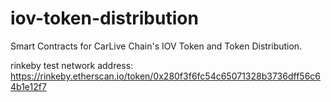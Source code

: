 # iov-token-distribution

Smart Contracts for CarLive Chain's IOV Token and Token Distribution.

rinkeby test network address: https://rinkeby.etherscan.io/token/0x280f3f6fc54c65071328b3736dff56c64b1e12f7


